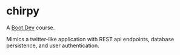 # chirpy

A [Boot.Dev](https://www.boot.dev/courses/learn-http-servers-golang) course.  

Mimics a twitter-like application with REST api endpoints, database persistence, and user authentication.  